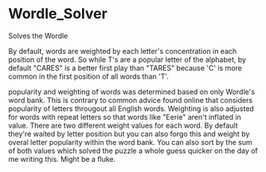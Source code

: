 # Wordle_Solver
Solves the Wordle

By default, words are weighted by each letter's concentration in each position of the word. 
So while T's are a popular letter of the alphabet, by default "CARES" is a better first play 
than "TARES" because 'C' is more common in the first position of all words than 'T'.

popularity and weighting of words was determined based on only Wordle's word bank. This is
contrary to common advice found online that considers popularity of letters througout all
English words. Weighting is also adjusted for words with repeat letters so that words like 
"Eerie" aren't inflated in value. There are two different weight values for each word. By
default they're waited by letter position but you can also forgo this and weight by overal
letter popularity within the word bank. You can also sort by the sum of both values which
solved the puzzle a whole guess quicker on the day of me writing this. Might be a fluke.
